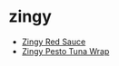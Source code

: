 # zingy

 * [Zingy Red Sauce](../../index/z/zingy-red-sauce-51175320.json)
 * [Zingy Pesto Tuna Wrap](../../index/z/zingy-pesto-tuna-wrap.json)
